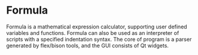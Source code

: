 # Formula
Formula is a mathematical expression calculator, supporting user defined variables and functions. Formula can also be used as an interpreter of scripts with a specified indentation syntax. The core of program is a parser generated by flex/bison tools, and the GUI consists of Qt widgets.
